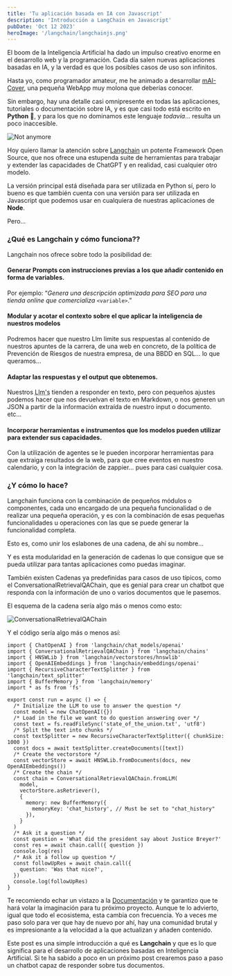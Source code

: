 ```yaml
---
title: 'Tu aplicación basada en IA con Javascript'
description: 'Introducción a LangChain en Javascript'
pubDate: 'Oct 12 2023'
heroImage: '/langchain/langchainjs.png'
---
```


El boom de la Inteligencia Artificial ha dado un impulso creativo enorme en el desarrollo web y la programación. Cada día salen nuevas aplicaciones basadas en IA, y la verdad es que los posibles casos de uso son infinitos.

Hasta yo, como programador amateur, me he animado a desarrollar [mAI-Cover](https://www.mai-cover.com/), una pequeña WebApp muy molona que deberías conocer.

Sin embargo, hay una detalle casi omnipresente en todas las aplicaciones, tutoriales o documentación sobre IA, y es que casi todo está escrito en **Python** 🐍, y para los que no dominamos este lenguaje _todavía_… resulta un poco inaccesible.

![Not anymore](/langchain/notanymore.gif)

Hoy quiero llamar la atención sobre [Langchain](https://js.langchain.com/docs/get_started/introduction) un potente Framework Open Source, que nos ofrece una estupenda suite de herramientas para trabajar y extender las capacidades de ChatGPT y en realidad, casi cualquier otro modelo.

La versión principal está diseñada para ser utilizada en Python sí, pero lo bueno es que también cuenta con una versión para ser utilizada en Javascript que podemos usar en cualquiera de nuestras aplicaciones de **Node**.

Pero...

### ¿Qué es Langchain y cómo funciona??

Langchain nos ofrece sobre todo la posibilidad de:

#### Generar Prompts con instrucciones previas a los que añadir contenido en forma de variables.

Por ejemplo: “_Genera una descripción optimizada para SEO para una tienda online que comercializa_ `<variable>`.”

#### Modular y acotar el contexto sobre el que aplicar la inteligencia de nuestros modelos

Podremos hacer que nuestro Llm limite sus respuestas al contenido de nuestros apuntes de la carrera, de una web en concreto, de la política de Prevención de Riesgos de nuestra empresa, de una BBDD en SQL… lo que queramos…

#### Adaptar las respuestas y el output que obtenemos.

Nuestros <abbr title='Large Language Models'>Llm's</abbr> tienden a responder en texto, pero con pequeños ajustes podemos hacer que nos devuelvan el texto en Markdown, o nos generen un JSON a partir de la información extraída de nuestro input o documento. etc…

#### Incorporar herramientas e instrumentos que los modelos pueden utilizar para extender sus capacidades.

Con la utilización de agentes se le pueden incorporar herramientas para que extraiga resultados de la web, para que cree eventos en nuestro calendario, y con la integración de zappier… pues para casi cualquier cosa.

### ¿Y cómo lo hace?

Langchain funciona con la combinación de pequeños módulos o componentes, cada uno encargado de una pequeña funcionalidad o de realizar una pequeña operación, y es con la combinación de esas pequeñas funcionalidades u operaciones con las que se puede generar la funcionalidad completa.

Esto es, como unir los eslabones de una cadena, de ahí su nombre…

Y es esta modularidad en la generación de cadenas lo que consigue que se pueda utilizar para tantas aplicaciones como puedas imaginar.

También existen Cadenas ya predefinidas para casos de uso típicos, como el ConversationalRetrievalQAChain, que es genial para crear un chatbot que responda con la información de uno o varios documentos que le pasemos.

El esquema de la cadena sería algo más o menos como esto:

![ConversationalRetrievalQAChain](/langchain/chaingif.gif)

Y el código sería algo más o menos así:

```tsx
import { ChatOpenAI } from 'langchain/chat_models/openai'
import { ConversationalRetrievalQAChain } from 'langchain/chains'
import { HNSWLib } from 'langchain/vectorstores/hnswlib'
import { OpenAIEmbeddings } from 'langchain/embeddings/openai'
import { RecursiveCharacterTextSplitter } from 'langchain/text_splitter'
import { BufferMemory } from 'langchain/memory'
import * as fs from 'fs'

export const run = async () => {
  /* Initialize the LLM to use to answer the question */
  const model = new ChatOpenAI({})
  /* Load in the file we want to do question answering over */
  const text = fs.readFileSync('state_of_the_union.txt', 'utf8')
  /* Split the text into chunks */
  const textSplitter = new RecursiveCharacterTextSplitter({ chunkSize: 1000 })
  const docs = await textSplitter.createDocuments([text])
  /* Create the vectorstore */
  const vectorStore = await HNSWLib.fromDocuments(docs, new OpenAIEmbeddings())
  /* Create the chain */
  const chain = ConversationalRetrievalQAChain.fromLLM(
    model,
    vectorStore.asRetriever(),
    {
      memory: new BufferMemory({
        memoryKey: 'chat_history', // Must be set to "chat_history"
      }),
    }
  )
  /* Ask it a question */
  const question = 'What did the president say about Justice Breyer?'
  const res = await chain.call({ question })
  console.log(res)
  /* Ask it a follow up question */
  const followUpRes = await chain.call({
    question: 'Was that nice?',
  })
  console.log(followUpRes)
}
```

Te recomiendo echar un vistazo a la [Documentación](https://js.langchain.com/docs/get_started/introduction) y te garantizo que te hará volar la imaginación para tu próximo proyecto. Aunque te lo advierto, igual que todo el ecosistema, esta cambia con frecuencia. Yo a veces me paso solo para ver que hay de nuevo por ahí, hay una comunidad brutal y es impresionante a la velocidad a la que actualizan y añaden contenido.

Este post es una simple introducción a qué es **Langchain** y que es lo que significa para el desarrollo de aplicaciones basadas en Inteligencia Artificial. Si te ha sabido a poco en un próximo post crearemos paso a paso un chatbot capaz de responder sobre tus documentos.
